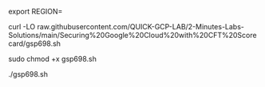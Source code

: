 export REGION=

curl -LO raw.githubusercontent.com/QUICK-GCP-LAB/2-Minutes-Labs-Solutions/main/Securing%20Google%20Cloud%20with%20CFT%20Scorecard/gsp698.sh

sudo chmod +x gsp698.sh

./gsp698.sh
